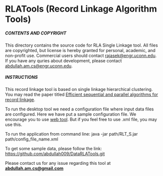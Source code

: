 RLATools (Record Linkage Algorithm Tools)
=========================================

##### CONTENTS AND COPYRIGHT

This directory contains the source code for RLA Single Linkage tool. All files are copyrighted, but license 
is hereby granted for personal, academic, and non-profit use. Commercial users should contact rajasek@engr.uconn.edu. If you have any quries about development, please contact abdullah.am.cs@engr.uconn.edu.

##### INSTRUCTIONS
This record linkage tool is based on single linkage hierarchical clustering. You may read the paper titled [Efficient sequential and parallel algorithms for record linkage](http://jamia.oxfordjournals.org/content/21/2/252.full).

To run the desktop tool we need a configuration file where input data files are configured. Here we have put a sample 
configuration file. We encourage you to use [web tool](http://rlatools.com). But if you feel free to use .xml file, 
you may use this.

To run the application from command line:
java -jar path/RLT_S.jar path/config_file_name.xml

To get some sample data, please follow the link:
https://github.com/abdullah009/DataRLATools.git

Please contact us for any issue regarding this tool at **abdullah.am.cs@gmail.com**
